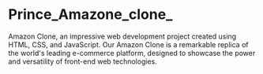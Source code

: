 # Prince_Amazone_clone_
Amazon Clone, an impressive web development project created using HTML, CSS, and JavaScript. Our Amazon Clone is a remarkable replica of the world's leading e-commerce platform, designed to showcase the power and versatility of front-end web technologies.
